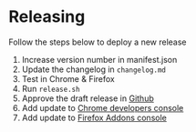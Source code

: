 # Releasing

Follow the steps below to deploy a new release

1.  Increase version number in manifest.json
2.  Update the changelog in `changelog.md`
3.  Test in Chrome & Firefox
4.  Run `release.sh`
5.  Approve the draft release in [Github](https://github.com/jplattel/obsidian-clipper/releases)
6.  Add update to [Chrome developers console](https://chrome.google.com/webstore/devconsole/)
7.  Add update to [Firefox Addons console](https://addons.mozilla.org/en-US/developers/addon/obsidian-clipper/versions)
